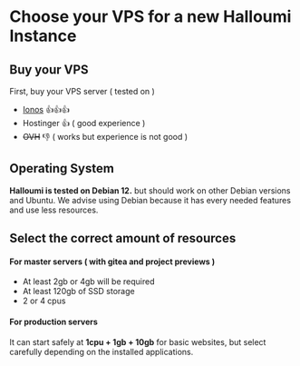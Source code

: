 # Choose your VPS for a new Halloumi Instance

## Buy your VPS

First, buy your VPS server ( tested on )
- [Ionos](https://www.ionos.fr/serveurs/vps) 👍👍👍
- Hostinger 👍 ( good experience )
- ~~OVH~~ 👎 ( works but experience is not good )

## Operating System

**Halloumi is tested on Debian 12.** but should work on other Debian versions and Ubuntu.
We advise using Debian because it has every needed features and use less resources.

## Select the correct amount of resources

#### For master servers ( with gitea and project previews )
- At least 2gb or 4gb will be required
- At least 120gb of SSD storage
- 2 or 4 cpus

#### For production servers
It can start safely at **1cpu + 1gb + 10gb** for basic websites, but select carefully depending on the installed applications. 

